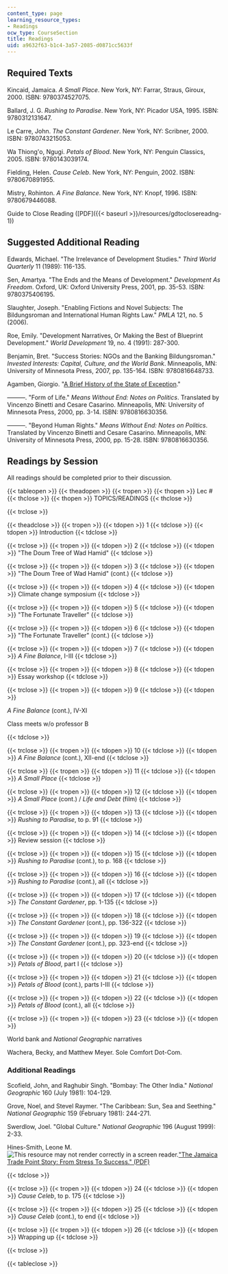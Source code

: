 ```yaml
---
content_type: page
learning_resource_types:
- Readings
ocw_type: CourseSection
title: Readings
uid: a9632f63-b1c4-3a57-2085-d0871cc5633f
---
```


Required Texts
--------------

Kincaid, Jamaica. _A Small Place_. New York, NY: Farrar, Straus, Giroux, 2000. ISBN: 9780374527075.

Ballard, J. G. _Rushing to Paradise_. New York, NY: Picador USA, 1995. ISBN: 9780312131647.

Le Carre, John. _The Constant Gardener_. New York, NY: Scribner, 2000. ISBN: 9780743215053.

Wa Thiong'o, Ngugi. _Petals of Blood_. New York, NY: Penguin Classics, 2005. ISBN: 9780143039174.

Fielding, Helen. _Cause Celeb_. New York, NY: Penguin, 2002. ISBN: 9780670891955.

Mistry, Rohinton. _A Fine Balance_. New York, NY: Knopf, 1996. ISBN: 9780679446088.

Guide to Close Reading ([PDF]({{< baseurl >}}/resources/gdtoclosereadng-1))

Suggested Additional Reading
----------------------------

Edwards, Michael. "The Irrelevance of Development Studies." _Third World Quarterly_ 11 (1989): 116-135.

Sen, Amartya. "The Ends and the Means of Development." _Development As Freedom_. Oxford, UK: Oxford University Press, 2001, pp. 35-53. ISBN: 9780375406195.

Slaughter, Joseph. "Enabling Fictions and Novel Subjects: The Bildungsroman and International Human Rights Law." _PMLA_ 121, no. 5 (2006).

Roe, Emily. "Development Narratives, Or Making the Best of Blueprint Development." _World Development_ 19, no. 4 (1991): 287-300.

Benjamin, Bret. "Success Stories: NGOs and the Banking Bildungsroman." _Invested Interests: Capital, Culture, and the World Bank_. Minneapolis, MN: University of Minnesota Press, 2007, pp. 135-164. ISBN: 9780816648733.

Agamben, Giorgio. "[A Brief History of the State of Exception](http://www.press.uchicago.edu/Misc/Chicago/009254.html)."

———. "Form of Life." _Means Without End: Notes on Politics_. Translated by Vincenzo Binetti and Cesare Casarino. Minneapolis, MN: University of Minnesota Press, 2000, pp. 3-14. ISBN: 9780816630356.

———. "Beyond Human Rights." _Means Without End: Notes on Politics_. Translated by Vincenzo Binetti and Cesare Casarino. Minneapolis, MN: University of Minnesota Press, 2000, pp. 15-28. ISBN: 9780816630356.

Readings by Session
-------------------

All readings should be completed prior to their discussion.

{{< tableopen >}}
{{< theadopen >}}
{{< tropen >}}
{{< thopen >}}
Lec #
{{< thclose >}}
{{< thopen >}}
TOPICS/READINGS
{{< thclose >}}

{{< trclose >}}

{{< theadclose >}}
{{< tropen >}}
{{< tdopen >}}
1
{{< tdclose >}}
{{< tdopen >}}
Introduction
{{< tdclose >}}

{{< trclose >}}
{{< tropen >}}
{{< tdopen >}}
2
{{< tdclose >}}
{{< tdopen >}}
"The Doum Tree of Wad Hamid"
{{< tdclose >}}

{{< trclose >}}
{{< tropen >}}
{{< tdopen >}}
3
{{< tdclose >}}
{{< tdopen >}}
"The Doum Tree of Wad Hamid" (cont.)
{{< tdclose >}}

{{< trclose >}}
{{< tropen >}}
{{< tdopen >}}
4
{{< tdclose >}}
{{< tdopen >}}
Climate change symposium
{{< tdclose >}}

{{< trclose >}}
{{< tropen >}}
{{< tdopen >}}
5
{{< tdclose >}}
{{< tdopen >}}
"The Fortunate Traveller"
{{< tdclose >}}

{{< trclose >}}
{{< tropen >}}
{{< tdopen >}}
6
{{< tdclose >}}
{{< tdopen >}}
"The Fortunate Traveller" (cont.)
{{< tdclose >}}

{{< trclose >}}
{{< tropen >}}
{{< tdopen >}}
7
{{< tdclose >}}
{{< tdopen >}}
_A Fine Balance_, I-III
{{< tdclose >}}

{{< trclose >}}
{{< tropen >}}
{{< tdopen >}}
8
{{< tdclose >}}
{{< tdopen >}}
Essay workshop
{{< tdclose >}}

{{< trclose >}}
{{< tropen >}}
{{< tdopen >}}
9
{{< tdclose >}}
{{< tdopen >}}


_A Fine Balance_ (cont.), IV-XI

Class meets w/o professor B


{{< tdclose >}}

{{< trclose >}}
{{< tropen >}}
{{< tdopen >}}
10
{{< tdclose >}}
{{< tdopen >}}
_A Fine Balance_ (cont.), XII-end
{{< tdclose >}}

{{< trclose >}}
{{< tropen >}}
{{< tdopen >}}
11
{{< tdclose >}}
{{< tdopen >}}
_A Small Place_
{{< tdclose >}}

{{< trclose >}}
{{< tropen >}}
{{< tdopen >}}
12
{{< tdclose >}}
{{< tdopen >}}
_A Small Place_ (cont.) / _Life and Debt_ (film)
{{< tdclose >}}

{{< trclose >}}
{{< tropen >}}
{{< tdopen >}}
13
{{< tdclose >}}
{{< tdopen >}}
_Rushing to Paradise_, to p. 91
{{< tdclose >}}

{{< trclose >}}
{{< tropen >}}
{{< tdopen >}}
14
{{< tdclose >}}
{{< tdopen >}}
Review session
{{< tdclose >}}

{{< trclose >}}
{{< tropen >}}
{{< tdopen >}}
15
{{< tdclose >}}
{{< tdopen >}}
_Rushing to Paradise_ (cont.), to p. 168
{{< tdclose >}}

{{< trclose >}}
{{< tropen >}}
{{< tdopen >}}
16
{{< tdclose >}}
{{< tdopen >}}
_Rushing to Paradise_ (cont.), all
{{< tdclose >}}

{{< trclose >}}
{{< tropen >}}
{{< tdopen >}}
17
{{< tdclose >}}
{{< tdopen >}}
_The Constant Gardener_, pp. 1-135
{{< tdclose >}}

{{< trclose >}}
{{< tropen >}}
{{< tdopen >}}
18
{{< tdclose >}}
{{< tdopen >}}
_The Constant Gardener_ (cont.), pp. 136-322
{{< tdclose >}}

{{< trclose >}}
{{< tropen >}}
{{< tdopen >}}
19
{{< tdclose >}}
{{< tdopen >}}
_The Constant Gardener_ (cont.), pp. 323-end
{{< tdclose >}}

{{< trclose >}}
{{< tropen >}}
{{< tdopen >}}
20
{{< tdclose >}}
{{< tdopen >}}
_Petals of Blood_, part I
{{< tdclose >}}

{{< trclose >}}
{{< tropen >}}
{{< tdopen >}}
21
{{< tdclose >}}
{{< tdopen >}}
_Petals of Blood_ (cont.), parts I-III
{{< tdclose >}}

{{< trclose >}}
{{< tropen >}}
{{< tdopen >}}
22
{{< tdclose >}}
{{< tdopen >}}
_Petals of Blood_ (cont.), all
{{< tdclose >}}

{{< trclose >}}
{{< tropen >}}
{{< tdopen >}}
23
{{< tdclose >}}
{{< tdopen >}}


World bank and _National Geographic_ narratives

Wachera, Becky, and Matthew Meyer. Sole Comfort Dot-Com.

### Additional Readings

Scofield, John, and Raghubir Singh. "Bombay: The Other India." _National Geographic_ 160 (July 1981): 104-129.

Grove, Noel, and Stevel Raymer. "The Caribbean: Sun, Sea and Seething." _National Geographic_ 159 (February 1981): 244-271.

Swerdlow, Joel. "Global Culture." _National Geographic_ 196 (August 1999): 2-33.

Hines-Smith, Leone M. ![This resource may not render correctly in a screen reader.](/images/inacessible.gif)["The Jamaica Trade Point Story: From Stress To Success." (PDF)](http://unpan1.un.org/intradoc/groups/public/documents/Other/UNPAN022139.pdf)


{{< tdclose >}}

{{< trclose >}}
{{< tropen >}}
{{< tdopen >}}
24
{{< tdclose >}}
{{< tdopen >}}
_Cause Celeb_, to p. 175
{{< tdclose >}}

{{< trclose >}}
{{< tropen >}}
{{< tdopen >}}
25
{{< tdclose >}}
{{< tdopen >}}
_Cause Celeb_ (cont.), to end
{{< tdclose >}}

{{< trclose >}}
{{< tropen >}}
{{< tdopen >}}
26
{{< tdclose >}}
{{< tdopen >}}
Wrapping up
{{< tdclose >}}

{{< trclose >}}

{{< tableclose >}}